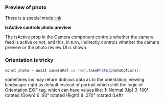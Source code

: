 ### Preview of photo
There is a special mode [link](https://react-native-vision-camera.com/docs/guides/preview)

**isActive controls photo preview**

The isActive prop in the Camera component controls whether the camera feed is active or not, and this, in turn, indirectly controls whether the camera preview or the photo review UI is shown.

### Orientation is tricky

```js
const photo = await cameraRef.current.takePhoto(photoOptions);

```

sometimes ios may return dubious data as to the orientation, viewing landscape-right as default instead of portrait which shift the logic of Orientation EXIF tag, which can have values like:
1: Normal (Up)
3: 180° rotated (Down)
6: 90° rotated (Right)
8: 270° rotated (Left)

